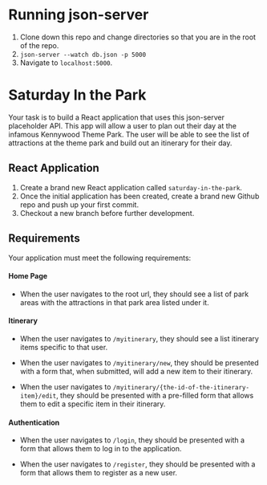 # Running json-server

1. Clone down this repo and change directories so that you are in the root of the repo.
1. `json-server --watch db.json -p 5000`
1. Navigate to `localhost:5000`.

# Saturday In the Park

Your task is to build a React application that uses this json-server placeholder API. This app will allow a user to plan out their day at the infamous Kennywood Theme Park. The user will be able to see the list of attractions at the theme park and build out an itinerary for their day.

## React Application

1. Create a brand new React application called `saturday-in-the-park`.
1. Once the initial application has been created, create a brand new Github repo and push up your first commit.
1. Checkout a new branch before further development.

## Requirements

Your application must meet the following requirements:

#### Home Page

- When the user navigates to the root url, they should see a list of park areas with the attractions in that park area listed under it.

#### Itinerary

- When the user navigates to `/myitinerary`, they should see a list itinerary items specific to that user.

- When the user navigates to `/myitinerary/new`, they should be presented with a form that, when submitted, will add a new item to their itinerary.

- When the user navigates to `/myitinerary/{the-id-of-the-itinerary-item}/edit`, they should be presented with a pre-filled form that allows them to edit a specific item in their itinerary.

#### Authentication

- When the user navigates to `/login`, they should be presented with a form that allows them to log in to the application.

 - When the user navigates to `/register`, they should be presented with a form that allows them to register as a new user.
